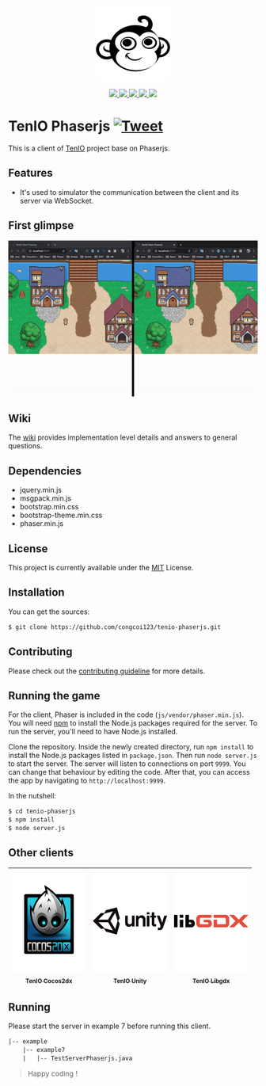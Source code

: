<p align="center">
    <a href="#">
        <img src="https://github.com/congcoi123/tenio/blob/master/assets/tenio-github-logo.png">
    </a>
</p>
<p align="center">
    <a href="LICENSE">
        <img src="https://img.shields.io/badge/license-MIT-blue.svg">
    </a>
    <a href="#">
        <img src="https://img.shields.io/github/last-commit/congcoi123/tenio-phaserjs">
    </a>
    <a href="https://github.com/congcoi123/tenio-phaserjs/issues">
        <img src="https://img.shields.io/github/issues/congcoi123/tenio-phaserjs">
    </a>
    <a href="CONTRIBUTING.md">
        <img src="https://img.shields.io/badge/PRs-welcome-brightgreen.svg">
    </a>
    <a href="https://gitter.im/ten-io/community?source=orgpage">
        <img src="https://badges.gitter.im/Join%20Chat.svg">
    </a>
</p>

# TenIO Phaserjs [![Tweet](https://img.shields.io/twitter/url/http/shields.io.svg?style=social)](https://twitter.com/intent/tweet?text=TenIO%20is%20a%20java%20NIO%20based%20server%20specifically%20designed%20for%20multiplayer%20games.%0D%0A&url=https://github.com/congcoi123/tenio%0D%0A&hashtags=tenio,java,gameserver,multiplayer,nio,netty,jetty,msgpack,cocos2dx,unity,libgdx,phaserjs%0D%0A&via=congcoi123)
This is a client of [TenIO](https://github.com/congcoi123/tenio) project base on Phaserjs.

## Features
- It's used to simulator the communication between the client and its server via WebSocket.

## First glimpse
![Simple Movement Simulation](https://github.com/TenMei/tenio/blob/master/assets/simple-movement-ws-7.gif)

## Wiki
The [wiki](https://github.com/TenMei/tenio-js/wiki) provides implementation level details and answers to general questions.

## Dependencies
- jquery.min.js
- msgpack.min.js
- bootstrap.min.css
- bootstrap-theme.min.css
- phaser.min.js

## License
This project is currently available under the [MIT](LICENSE) License.

## Installation
You can get the sources:
```sh
$ git clone https://github.com/congcoi123/tenio-phaserjs.git
```

## Contributing
Please check out the [contributing guideline](CONTRIBUTING.md) for more details.

## Running the game
For the client, Phaser is included in the code (`js/vendor/phaser.min.js`). You will need [npm](https://www.npmjs.com/) to install the Node.js packages required for the server. To run the server, you'll need to have Node.js installed.

Clone the repository. Inside the newly created directory, run `npm install` to install the Node.js packages listed in `package.json`. Then run `node server.js` to start the server. The server will listen to connections on port `9999`. You can change that behaviour by editing the code. After that, you can access the app by navigating to `http://localhost:9999`.

In the nutshell:
```sh
$ cd tenio-phaserjs
$ npm install
$ node server.js
```

## Other clients
| [<img src="https://github.com/congcoi123/tenio/blob/master/assets/cocos2dx-logo.png" width="150px;"/><br /><sub><b>TenIO Cocos2dx</b></sub>](https://github.com/congcoi123/tenio-cocos2dx)<br /> | [<img src="https://github.com/congcoi123/tenio/blob/master/assets/unity-logo.png" width="150px;"/><br /><sub><b>TenIO Unity</b></sub>](https://github.com/congcoi123/tenio-unity)<br />          | [<img src="https://github.com/congcoi123/tenio/blob/master/assets/libgdx-logo.png" width="150px;"/><br /><sub><b>TenIO Libgdx</b></sub>](https://github.com/congcoi123/tenio-libgdx)<br /> |
| :-----------------------------------------------------------------------------------------------------------------------------------------------------------------: | :-----------------------------------------------------------------------------------------------------------------------------------------------------------------------: | :-------------------------------------------------------------------------------------------------------------------------------------------------------------------: |

## Running
Please start the server in example 7 before running this client.

```txt
|-- example
    |-- example7
    |   |-- TestServerPhaserjs.java
```

> Happy coding !
